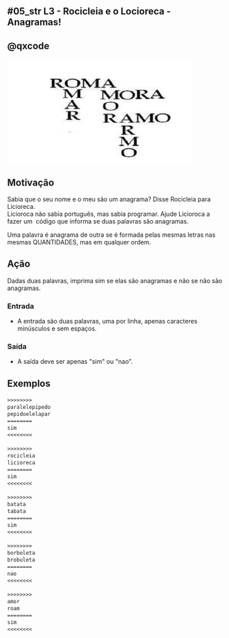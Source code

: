 ## #05_str L3 - Rocicleia e o Locioreca - Anagramas!
## @qxcode

![](__capa.jpg)

## Motivação

Sabia que o seu nome e o meu são um anagrama? Disse Rocicleia para Licioreca.  
Licioroca não sabia português, mas sabia programar. Ajude Licioroca a fazer um  código que informa se duas palavras são anagramas.

Uma palavra é anagrama de outra se é formada pelas mesmas letras nas mesmas QUANTIDADES, mas em qualquer ordem.

## Ação

Dadas duas palavras, imprima sim se elas são anagramas e não se não são anagramas.

### Entrada

*   A entrada são duas palavras, uma por linha, apenas caracteres minúsculos e sem espaços.

### Saída

*   A saída deve ser apenas "sim" ou "nao".

## Exemplos

```
>>>>>>>>
paralelepipedo
pepidoelelapar
========
sim
<<<<<<<<

>>>>>>>>
rocicleia
licioreca
========
sim
<<<<<<<<

>>>>>>>>
batata
tabata
========
sim
<<<<<<<<

>>>>>>>>
borboleta
brobuleta
========
nao
<<<<<<<<

>>>>>>>>
amor
roam
========
sim
<<<<<<<<
```

#

